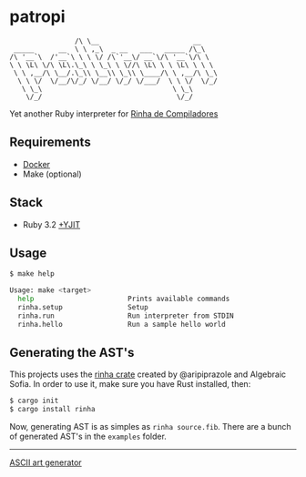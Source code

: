 # patropi

```
                /\ \__                       __    
 _____      __  \ \ ,_\  _ __   ___   _____ /\_\   
/\ '__`\  /'__`\ \ \ \/ /\`'__\/ __`\/\ '__`\/\ \  
\ \ \L\ \/\ \L\.\_\ \ \_\ \ \//\ \L\ \ \ \L\ \ \ \ 
 \ \ ,__/\ \__/.\_\\ \__\\ \_\\ \____/\ \ ,__/\ \_\
  \ \ \/  \/__/\/_/ \/__/ \/_/ \/___/  \ \ \/  \/_/
   \ \_\                                \ \_\      
    \/_/                                 \/_/      

```

Yet another Ruby interpreter for [Rinha de Compiladores](https://github.com/aripiprazole/rinha-de-compiler)

## Requirements

* [Docker](https://docs.docker.com/get-docker/)
* Make (optional)

## Stack

* Ruby 3.2 [+YJIT](https://shopify.engineering/ruby-yjit-is-production-ready)

## Usage

```bash
$ make help

Usage: make <target>
  help                       Prints available commands
  rinha.setup                Setup
  rinha.run                  Run interpreter from STDIN
  rinha.hello                Run a sample hello world
```

## Generating the AST's

This projects uses the [rinha crate](https://crates.io/crates/rinha) created by @aripiprazole and Algebraic Sofia. In order to use it, make sure you have Rust installed, then:

```bash
$ cargo init
$ cargo install rinha
```

Now, generating AST is as simples as `rinha source.fib`. There are a bunch of generated AST's in the `examples` folder.

----

[ASCII art generator](http://www.network-science.de/ascii/)
